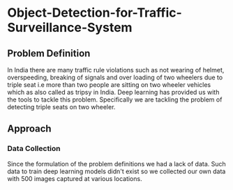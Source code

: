 # Object-Detection-for-Traffic-Surveillance-System

## Problem Definition

In India there are many traffic rule violations such as not wearing of helmet, overspeeding, breaking of signals and over loading of two wheelers due to triple seat i.e more than two people are sitting on two wheeler vehicles which as also called as tripsy in India. Deep learning has provided us with the tools to tackle this problem. Specifically we are tackling the problem of detecting triple seats on two wheeler.

## Approach

### Data Collection

Since the formulation of the problem definitions we had a lack of data. Such data  to train deep learning models didn't exist so we collected our own data with 500 images captured at various locations. 

